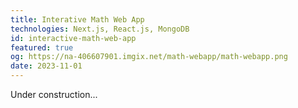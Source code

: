 ```yaml
---
title: Interative Math Web App
technologies: Next.js, React.js, MongoDB
id: interactive-math-web-app
featured: true
og: https://na-406607901.imgix.net/math-webapp/math-webapp.png
date: 2023-11-01
---
```

Under construction...